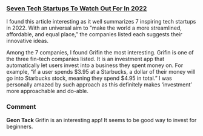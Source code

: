 ### [Seven Tech Startups To Watch Out For In 2022](https://tech.co/news/top-tech-companies-2022)

I found this article interesting as it well summarizes 7 inspiring tech startups in 2022. With an universal aim to "make the world a more streamlined, affordable, and equal place,” the companies listed each suggests their innovative ideas.

Among the 7 companies, I found Grifin the most interesting. Grifin is one of the three fin-tech companies listed. It is an investment app that automatically let users invest into a business they spent money on. For example, “if a user spends $3.95 at a Starbucks, a dollar of their money will go into Starbucks stock, meaning they spend $4.95 in total.” I was personally amazed by such approach as this definitely makes ‘investment’ more approachable and do-able.

### Comment
**Geon Tack** Grifin is an interesting app! It seems to be good way to invest for beginners.
